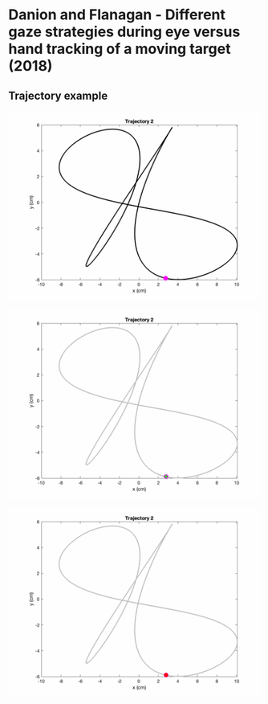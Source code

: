 # Danion and Flanagan - Different gaze strategies during eye versus hand tracking of a moving target (2018)

## Trajectory example 

![](Danion_Flanagan_18/trajectory2.gif)

![](Danion_Flanagan_18/trajectory2_eye-track.gif)

![](Danion_Flanagan_18/trajectory2_hand-track.gif)
